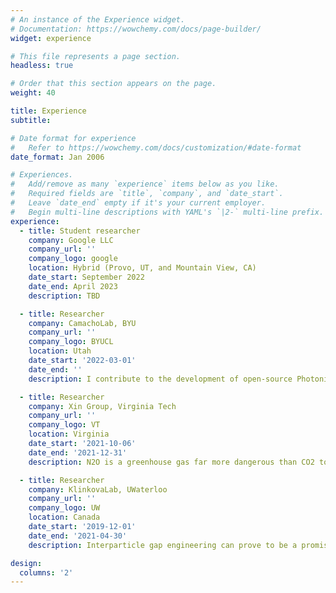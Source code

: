 ```yaml
---
# An instance of the Experience widget.
# Documentation: https://wowchemy.com/docs/page-builder/
widget: experience

# This file represents a page section.
headless: true

# Order that this section appears on the page.
weight: 40

title: Experience
subtitle:

# Date format for experience
#   Refer to https://wowchemy.com/docs/customization/#date-format
date_format: Jan 2006

# Experiences.
#   Add/remove as many `experience` items below as you like.
#   Required fields are `title`, `company`, and `date_start`.
#   Leave `date_end` empty if it's your current employer.
#   Begin multi-line descriptions with YAML's `|2-` multi-line prefix.
experience:
  - title: Student researcher
    company: Google LLC
    company_url: ''
    company_logo: google
    location: Hybrid (Provo, UT, and Mountain View, CA)
    date_start: September 2022
    date_end: April 2023
    description: TBD

  - title: Researcher
    company: CamachoLab, BYU
    company_url: ''
    company_logo: BYUCL
    location: Utah
    date_start: '2022-03-01'
    date_end: ''
    description: I contribute to the development of open-source Photonic Integrated Circuits simulation packages (called Simphony and SiPANN). I am also a top contributor of gdsfactory, an open-source EDA tool for PICs

  - title: Researcher
    company: Xin Group, Virginia Tech
    company_url: ''
    company_logo: VT
    location: Virginia
    date_start: '2021-10-06'
    date_end: '2021-12-31'
    description: N2O is a greenhouse gas far more dangerous than CO2 to the ozone layer. I focused on developing efficient and cost-effective nanocatalysts to mitigate N2O levels in the atmosphere using DFT and MD computations

  - title: Researcher
    company: KlinkovaLab, UWaterloo
    company_url: ''
    company_logo: UW
    location: Canada
    date_start: '2019-12-01'
    date_end: '2021-04-30'
    description: Interparticle gap engineering can prove to be a promising platform for designing high g-factor plasmonic nanopolymers. I studied the chiroptical properties of a novel plasmonic polymer through FDTD simulations. I also worked on a project where I studied the structural stability of nanocatalysts using computational methods.

design:
  columns: '2'
---
```

